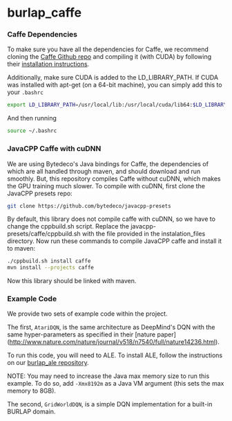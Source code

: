 # burlap_caffe

### Caffe Dependencies

To make sure you have all the dependencies for Caffe, we recommend
cloning the [Caffe Github repo](https://github.com/BVLC/caffe)
and compiling it (with CUDA) by following their
[installation instructions](http://caffe.berkeleyvision.org/installation.html).

Additionally, make sure CUDA is added to the LD_LIBRARY_PATH. If CUDA
was installed with apt-get (on a 64-bit machine),
you can simply add this to your `.bashrc`
```sh
export LD_LIBRARY_PATH=/usr/local/lib:/usr/local/cuda/lib64:$LD_LIBRARY_PATH
```
And then running
```sh
source ~/.bashrc
```


### JavaCPP Caffe with cuDNN

We are using Bytedeco's Java bindings for Caffe, the dependencies of which
are all handled through maven, and should download and run smoothly.
But, this repository compiles Caffe without cuDNN, which makes the GPU training much slower.
To compile with cuDNN, first clone the JavaCPP presets repo:

```sh
git clone https://github.com/bytedeco/javacpp-presets
```

By default, this library does not compile caffe with cuDNN, so we have to change the cppbuild.sh script.
Replace the javacpp-presets/caffe/cppbuild.sh with the file provided in the instalation_files directory.
Now run these commands to compile JavaCPP caffe and install it to maven:

```sh
./cppbuild.sh install caffe
mvn install --projects caffe
```

Now this library should be linked with maven.


### Example Code

We provide two sets of example code within the project.

The first, `AtariDQN`, is the same architecture as DeepMind's DQN
with the same hyper-parameters as specified in their [nature paper]
(http://www.nature.com/nature/journal/v518/n7540/full/nature14236.html).

To run this code, you will need to ALE.
To install ALE, follow the instructions on our [burlap_ale repository](https://github.com/h2r/burlap_ale).

NOTE: You may need to increase the Java max memory size to run this example.
To do so, add `-Xmx8192m` as a Java VM argument (this sets the max memory
to 8GB).

The second, `GridWorldDQN`, is a simple DQN implementation for a
built-in BURLAP domain.
